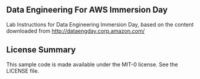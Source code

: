 ## Data Engineering For AWS Immersion Day

Lab Instructions for Data Engineering Immersion Day, based on the content downloaded from  http://dataengday.corp.amazon.com/

## License Summary

This sample code is made available under the MIT-0 license. See the LICENSE file.
